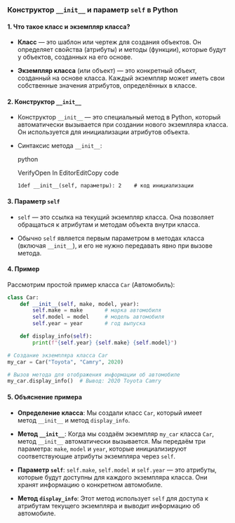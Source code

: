 ### Конструктор `__init__` и параметр `self` в Python

#### 1. Что такое класс и экземпляр класса?

- **Класс** — это шаблон или чертеж для создания объектов. Он определяет свойства (атрибуты) и методы (функции), которые будут у объектов, созданных на его основе.
    
- **Экземпляр класса** (или объект) — это конкретный объект, созданный на основе класса. Каждый экземпляр может иметь свои собственные значения атрибутов, определённых в классе.
    

#### 2. Конструктор `__init__`

- Конструктор `__init__` — это специальный метод в Python, который автоматически вызывается при создании нового экземпляра класса. Он используется для инициализации атрибутов объекта.
    
- Синтаксис метода `__init__`:
    
    python
    
    VerifyOpen In EditorEditCopy code
    
    `1def __init__(self, параметры): 2    # код инициализации`
    

#### 3. Параметр `self`

- `self` — это ссылка на текущий экземпляр класса. Она позволяет обращаться к атрибутам и методам объекта внутри класса.
    
- Обычно `self` является первым параметром в методах класса (включая `__init__`), и его не нужно передавать явно при вызове метода.
    

#### 4. Пример

Рассмотрим простой пример класса `Car` (Автомобиль):


```python
class Car:
    def __init__(self, make, model, year):
        self.make = make       # марка автомобиля
        self.model = model     # модель автомобиля
        self.year = year       # год выпуска

    def display_info(self):
        print(f"{self.year} {self.make} {self.model}")

# Создание экземпляра класса Car
my_car = Car("Toyota", "Camry", 2020)

# Вызов метода для отображения информации об автомобиле
my_car.display_info()  # Вывод: 2020 Toyota Camry
```


#### 5. Объяснение примера

- **Определение класса**: Мы создали класс `Car`, который имеет метод `__init__` и метод `display_info`.
    
- **Метод `__init__`**: Когда мы создаём экземпляр `my_car` класса `Car`, метод `__init__` автоматически вызывается. Мы передаём три параметра: `make`, `model` и `year`, которые инициализируют соответствующие атрибуты экземпляра через `self`.
    
- **Параметр `self`**: `self.make`, `self.model` и `self.year` — это атрибуты, которые будут доступны для каждого экземпляра класса. Они хранят информацию о конкретном автомобиле.
    
- **Метод `display_info`**: Этот метод использует `self` для доступа к атрибутам текущего экземпляра и выводит информацию об автомобиле.